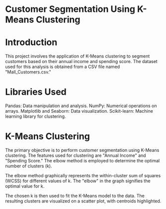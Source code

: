 # Customer Segmentation Using K-Means Clustering

# Introduction

This project involves the application of K-Means clustering to segment customers based on their annual income and spending score. The dataset used for this analysis is obtained from a CSV file named "Mall_Customers.csv."

# Libraries Used

Pandas: Data manipulation and analysis.
NumPy: Numerical operations on arrays.
Matplotlib and Seaborn: Data visualization.
Scikit-learn: Machine learning library for clustering.

# K-Means Clustering
The primary objective is to perform customer segmentation using K-Means clustering. The features used for clustering are "Annual Income" and "Spending Score." The elbow method is employed to determine the optimal number of clusters (k).

The elbow method graphically represents the within-cluster sum of squares (WCSS) for different values of k. The "elbow" in the graph signifies the optimal value for k.

The chosen k is then used to fit the K-Means model to the data. The resulting clusters are visualized on a scatter plot, with centroids highlighted.
